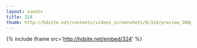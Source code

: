 ```yaml
---
layout: sieutv
title: 324
thumb: http://hdsite.net/contents/videos_screenshots/0/324/preview_360p.mp4.jpg
---
```

{% include iframe src='http://hdsite.net/embed/324' %}
 
